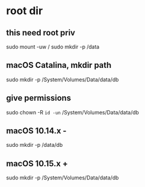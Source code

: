 


# root dir

## this need root priv
sudo mount -uw /
sudo mkdir -p /data




## macOS Catalina, mkdir path
sudo mkdir -p /System/Volumes/Data/data/db

## give permissions
sudo chown -R `id -un` /System/Volumes/Data/data/db

## macOS 10.14.x -
sudo mkdir -p /data/db

## macOS 10.15.x +
sudo mkdir -p /System/Volumes/Data/data/db

